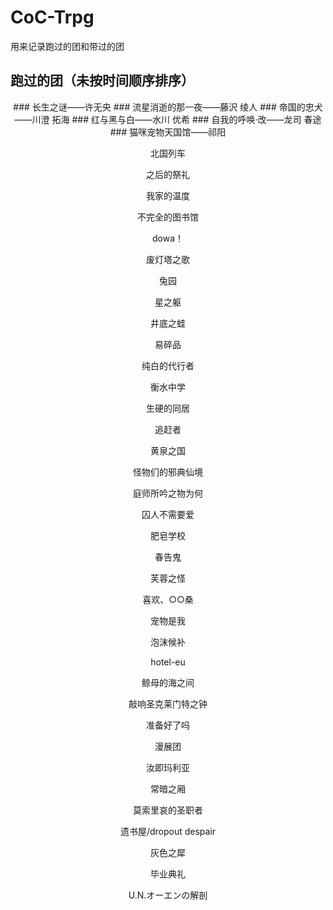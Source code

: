 # CoC-Trpg

用来记录跑过的团和带过的团

## 跑过的团（未按时间顺序排序）
<div align="center">
### 长生之谜——许无央
### 流星消逝的那一夜——藤沢 绫人
### 帝国的忠犬——川澄 拓海
### 红与黑与白——水川 优希
### 自我的呼唤·改——龙司 春途
### 猫咪宠物天国馆——祁阳
  
北国列车

之后的祭礼

我家的温度

不完全的图书馆

dowa！

废灯塔之歌

兔园

星之躯

井底之蛙

易碎品

纯白的代行者

衡水中学

生硬的同居

追赶者

黄泉之国

怪物们的邪典仙境

庭师所吟之物为何

囚人不需要爱

肥皂学校

春告鬼

芙蓉之怪

喜欢、○○桑

宠物是我

泡沫候补

hotel-eu

鲸母的海之间

敲响圣克莱门特之钟

准备好了吗

漫展团

汝即玛利亚

常暗之厢

莫索里哀的圣职者

遗书屋/dropout despair

灰色之犀

毕业典礼

U.N.オーエンの解剖
</div>
